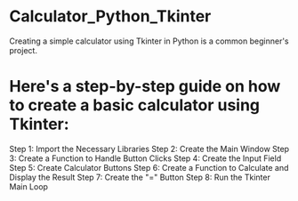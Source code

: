 # Calculator_Python_Tkinter
Creating a simple calculator using Tkinter in Python is a common beginner's project. 
# Here's a step-by-step guide on how to create a basic calculator using Tkinter:
Step 1: Import the Necessary Libraries
Step 2: Create the Main Window
Step 3: Create a Function to Handle Button Clicks
Step 4: Create the Input Field
Step 5: Create Calculator Buttons
Step 6: Create a Function to Calculate and Display the Result
Step 7: Create the "=" Button
Step 8: Run the Tkinter Main Loop
